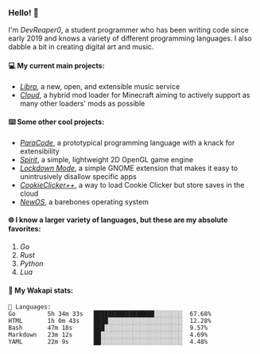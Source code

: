 ### Hello! 👋

I'm _DevReaper0_, a student programmer who has been writing code since early 2019 and knows a variety of different programming languages. I also dabble a bit in creating digital art and music.

#### 💻 My current main projects:

-   _[Libra](https://github.com/LibraMusic)_, a new, open, and extensible music service
-   _[Cloud](https://github.com/CloudLoaderMC/CloudLoader)_, a hybrid mod loader for Minecraft aiming to actively support as many other loaders' mods as possible

#### ⌨️ Some other cool projects:

-   _[ParaCode](https://github.com/ParaCodeLang/ParaCode)_, a prototypical programming language with a knack for extensibility
-   _[Spirit](https://gitlab.com/DevReaper0/SpiritEngine)_, a simple, lightweight 2D OpenGL game engine
-   _[Lockdown Mode](https://github.com/DevReaper0/GNOME-LockdownMode)_, a simple GNOME extension that makes it easy to unintrusively disallow specific apps
-   _[CookieClicker++](https://github.com/DevReaper0/CookieClickerPlusPlus)_, a way to load Cookie Clicker but store saves in the cloud
-   _[NewOS](https://github.com/DevReaper0/NewOS)_, a barebones operating system

#### 🌐 I know a larger variety of languages, but these are my absolute favorites:

1. _Go_
2. _Rust_
3. _Python_
4. _Lua_

#### 📡 My Wakapi stats:

```text
💾 Languages:
Go         5h 34m 33s   █████████████████░░░░░░░░  67.68%
HTML       1h 0m 43s    ████░░░░░░░░░░░░░░░░░░░░░  12.28%
Bash       47m 18s      ███░░░░░░░░░░░░░░░░░░░░░░  9.57%
Markdown   23m 12s      ██░░░░░░░░░░░░░░░░░░░░░░░  4.69%
YAML       22m 9s       ██░░░░░░░░░░░░░░░░░░░░░░░  4.48%
```
